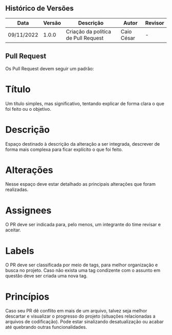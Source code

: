 ## Histórico de Versões

|    Data    | Versão |            Descrição           |       Autor     |    Revisor    |
|  --------  |  ----  |            ----------          | --------------- |    -------    |
| 09/11/2022 |  1.0.0 | Criação da política de Pull Request |   Caio César    |       -       |
 
## Pull Request

Os Pull Request devem seguir um padrão:

# Título
Um título simples, mas significativo, tentando explicar de forma clara o que foi feito ou o objetivo.

# Descrição
Espaço destinado à descrição da alteração a ser integrada, descrever de forma mais complexa para ficar explícito o que foi feito.

# Alterações
Nesse espaço deve estar detalhado as principais alterações que foram realizadas.

# Assignees
O PR deve ser indicada para, pelo menos, um integrante do time revisar e aceitar.

# Labels
O PR deve ser classificada por meio de tags, para melhor organização e busca no projeto. Caso não exista uma tag condizente com o assunto em questão deve ser criada uma nova tag.
 
# Princípios
Caso seu PR dê conflito em mais de um arquivo, talvez seja melhor descartar e visualizar o progresso do projeto (situações relacionadas a arquivos de codificação). Pode estar sinalizando desatualização ou acabar até quebrando outras funcionalidades.
